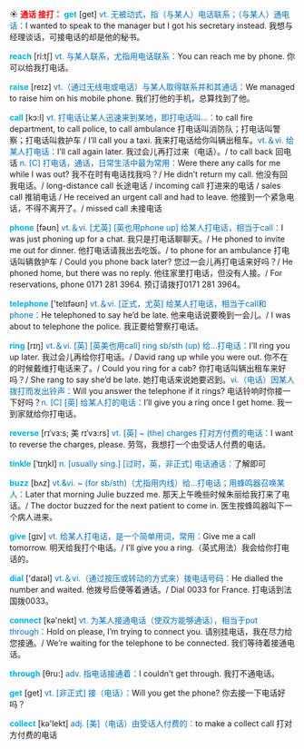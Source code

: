 ☀ <font color="red">**通话 接打：**</font>
<font color="sky blue">**get**</font> [ɡet] 
<font color="#0070c0">vt. 无被动式，指（与某人）电话联系；（与某人）通电话：</font>I wanted to speak to the manager but I got his secretary instead. 我想与经理谈话，可接电话的却是他的秘书。

<font color="sky blue">**reach**</font> [ri:tʃ] 
<font color="#0070c0">vt. 与某人联系，尤指用电话联系：</font>You can reach me by phone. 你可以给我打电话。

<font color="sky blue">**raise**</font> [reɪz] 
<font color="#0070c0">vt.（通过无线电或电话）与某人取得联系并和其通话：</font>We managed to raise him on his mobile phone. 我们打他的手机，总算找到了他。

<font color="sky blue">**call**</font> [kɔ:l] 
<font color="#0070c0">vt. 打电话让某人迅速来到某地，即打电话叫…：</font>to call fire department, to call police, to call ambulance 打电话叫消防队；打电话叫警察；打电话叫救护车 / I’ll call you a taxi. 我来打电话给你叫辆出租车。<font color="#0070c0">vt.＆vi. 给某人打电话：</font>I’ll call again later. 我过会儿再打过来（电话）。/ to call back 回电话 <font color="#0070c0">n. [C] 打电话，通话，日常生活中最为常用：</font>Were there any calls for me while I was out? 我不在时有电话找我吗？/ He didn’t return my call. 他没有回我电话。/ long-distance call 长途电话 / incoming call 打进来的电话 / sales call 推销电话 / He received an urgent call and had to leave. 他接到一个紧急电话，不得不离开了。/ missed call 未接电话

<font color="sky blue">**phone**</font> [fəʊn] 
<font color="#0070c0">vt.＆vi. [尤英] [英也用phone up] 给某人打电话，相当于call：</font>I was just phoning up for a chat. 我只是打电话聊聊天。/ He phoned to invite me out for dinner. 他打电话请我出去吃饭。/ to phone for an ambulance 打电话叫辆救护车 / Could you phone back later? 您过一会儿再打电话来好吗？/ He phoned home, but there was no reply. 他往家里打电话，但没有人接。/ For reservations, phone 0171 281 3964. 预订请拨打0171 281 3964。

<font color="sky blue">**telephone**</font> ['telɪfəʊn] 
<font color="#0070c0">vt.＆vi. [正式，尤英] 给某人打电话，相当于call和phone：</font>He telephoned to say he’d be late. 他来电话说要晚到一会儿。/ I was about to telephone the police. 我正要给警察打电话。

<font color="sky blue">**ring**</font> [rɪŋ] 
<font color="#0070c0">vt.＆vi. [英] [英美也用call] ring sb/sth (up) 给…打电话：</font>I’ll ring you up later. 我过会儿再给你打电话。/ David rang up while you were out. 你不在的时候戴维打电话来了。/ Could you ring for a cab? 你打电话叫辆出租车来好吗？/ She rang to say she’d be late. 她打电话来说她要迟到。<font color="#0070c0">vi.（电话）因某人拨打而发出铃声：</font>Will you answer the telephone if it rings? 电话铃响时你接一下好吗？<font color="#0070c0">n. [C] [英] 给某人打的电话：</font>I’ll give you a ring once I get home. 我一到家就给你打电话。
                           
<font color="sky blue">**reverse**</font> [rɪˈvɜ:s; 美 rɪˈvɜ:rs]
<font color="#0070c0">vt. [英] ~ (the) charges 打对方付费的电话：</font>I want to reverse the charges, please. 劳驾，我想打一个由受话人付费的电话。
      
<font color="sky blue">**tinkle**</font> [ˈtɪŋkl]
<font color="#0070c0">n. [usually sing.] [过时，英，非正式] 电话通话：</font>了解即可

<font color="sky blue">**buzz**</font> [bʌz]
<font color="#0070c0">vt.&vi. ~ (for sb/sth)（尤指用内线）给…打电话；用蜂鸣器召唤某人：</font>Later that morning Julie buzzed me. 那天上午晚些时候朱丽给我打来了电话。/ The doctor buzzed for the next patient to come in. 医生按蜂鸣器叫下一个病人进来。

<font color="sky blue">**give**</font> [ɡɪv] 
<font color="#0070c0">vt. 给某人打电话，是一个简单用词，常用：</font>Give me a call tomorrow. 明天给我打个电话。/ I’ll give you a ring.（英式用法）我会给你打电话的。

<font color="sky blue">**dial**</font> ['daɪəl] 
<font color="#0070c0">vt.＆vi.（通过按压或转动的方式来）拨电话号码：</font>He dialled the number and waited. 他拨号后便等着通话。/ Dial 0033 for France. 打电话到法国拨0033。

<font color="sky blue">**connect**</font> [kə'nekt] 
<font color="#0070c0">vt. 为某人接通电话（使双方能够通话），相当于put through：</font>Hold on please, I’m trying to connect you. 请别挂电话，我在尽力给您接通。/ We’re waiting for the telephone to be connected. 我们等待着接通电话。

<font color="sky blue">**through**</font> [θru:] 
<font color="#0070c0">adv. 指电话接通着：</font>I couldn’t get through. 我打不通电话。

<font color="sky blue">**get**</font> [ɡet] 
<font color="#0070c0">vt. [非正式] 接（电话）：</font>Will you get the phone? 你去接一下电话好吗？

<font color="sky blue">**collect**</font> [kə'lekt] 
<font color="#0070c0">adj. [美]（电话）由受话人付费的：</font>to make a collect call 打对方付费的电话

